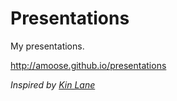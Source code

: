 Presentations
=============

My presentations.

http://amoose.github.io/presentations

<i>Inspired by [Kin Lane](http://kinlane.github.io/talks/)</i>
